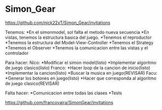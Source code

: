 # Simon_Gear
https://github.com/nick22xT/Simon_Gear/invitations

Tenemos: 
	*En el simonmodel, sol falta el metodo nueva secuencia
	*En vistas, tenemos la estructura basica del juego.
	*Tenemos el reproductor
	*Tenemos la estructura del Model-View-Controller
	*Tenemos el Strategy
	*Tenemos el Observer
	*Tenemos la comunicacion entre las vistas y el controlador

Para hacer:
	Nico:
		*Modificar el simon model(listo)
		*Implementar algoritmo de juego clasico(listo)
	Franco:
		*Hacer loop de la cancion de inicio(listo)
		*Implementar la cancion(listo)
		*Buscar la musica en juego(REVISAR)
	Facu:
		*Generar los botones en juego(listo)
		*Hacer que corresponda al algoritmo de juego clasico(REVISAR)

Falta hacer:
		*Comunicacion entre todas las clases
		*Tests


https://github.com/francovaira/SimonGear/invitations

